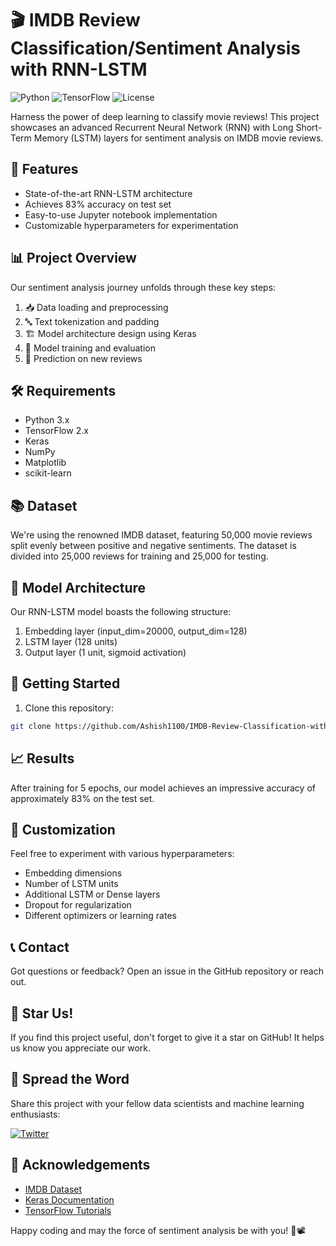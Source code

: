 # 🎬 IMDB Review Classification/Sentiment Analysis with RNN-LSTM

![Python](https://img.shields.io/badge/Python-3.x-blue.svg)
![TensorFlow](https://img.shields.io/badge/TensorFlow-2.x-orange.svg)
![License](https://img.shields.io/badge/license-MIT-green.svg)

Harness the power of deep learning to classify movie reviews! This project showcases an advanced Recurrent Neural Network (RNN) with Long Short-Term Memory (LSTM) layers for sentiment analysis on IMDB movie reviews.

## 🚀 Features

- State-of-the-art RNN-LSTM architecture
- Achieves 83% accuracy on test set
- Easy-to-use Jupyter notebook implementation
- Customizable hyperparameters for experimentation

## 📊 Project Overview

Our sentiment analysis journey unfolds through these key steps:

1. 📥 Data loading and preprocessing
2. 🔤 Text tokenization and padding
3. 🏗️ Model architecture design using Keras
4. 🧠 Model training and evaluation
5. 🔮 Prediction on new reviews

## 🛠️ Requirements

- Python 3.x
- TensorFlow 2.x
- Keras
- NumPy
- Matplotlib
- scikit-learn

## 📚 Dataset

We're using the renowned IMDB dataset, featuring 50,000 movie reviews split evenly between positive and negative sentiments. The dataset is divided into 25,000 reviews for training and 25,000 for testing.

## 🧠 Model Architecture

Our RNN-LSTM model boasts the following structure:

1. Embedding layer (input_dim=20000, output_dim=128)
2. LSTM layer (128 units)
3. Output layer (1 unit, sigmoid activation)

## 🚀 Getting Started

1. Clone this repository:
```bash
git clone https://github.com/Ashish1100/IMDB-Review-Classification-with-RNN-LSTM.git
```

## 📈 Results

After training for 5 epochs, our model achieves an impressive accuracy of approximately 83% on the test set.

## 🔧 Customization

Feel free to experiment with various hyperparameters:

- Embedding dimensions
- Number of LSTM units
- Additional LSTM or Dense layers
- Dropout for regularization
- Different optimizers or learning rates

## 📞 Contact

Got questions or feedback? Open an issue in the GitHub repository or reach out.
## 🌟 Star Us!

If you find this project useful, don't forget to give it a star on GitHub! It helps us know you appreciate our work.

## 📣 Spread the Word

Share this project with your fellow data scientists and machine learning enthusiasts:

[![Twitter](https://img.shields.io/twitter/url?style=social&url=https%3A%2F%2Fgithub.com%2Fyourusername%2Fimdb-sentiment-analysis-rnn-lstm)](https://twitter.com/intent/tweet?text=Check%20out%20this%20awesome%20IMDB%20Sentiment%20Analysis%20project%20using%20RNN-LSTM!&url=https%3A%2F%2Fgithub.com%2Fyourusername%2Fimdb-sentiment-analysis-rnn-lstm)

## 🎉 Acknowledgements

- [IMDB Dataset](https://www.imdb.com/interfaces/)
- [Keras Documentation](https://keras.io/)
- [TensorFlow Tutorials](https://www.tensorflow.org/tutorials)

Happy coding and may the force of sentiment analysis be with you! 🚀📽️

